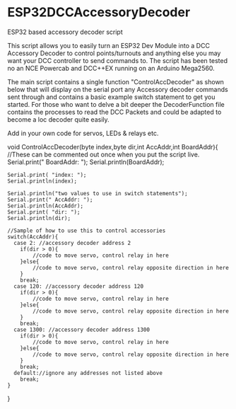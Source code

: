 # ESP32DCCAccessoryDecoder
ESP32 based accessory decoder script

This script allows you to easily turn an ESP32 Dev Module into a DCC Accessory Decoder to control points/turnouts and anything else you may want your DCC controller to send commands to. The script has been tested no an NCE Powercab and DCC++EX running on an Arduino Mega2560.

The main script contains a single function "ControlAccDecoder" as shown below that will display on the serial port any Accessory decoder commands sent through and contains a basic example switch statement to get you started.
For those who want to delve a bit deeper the DecoderFunction file contains the processes to read the DCC Packets and could be adapted to become a loc decoder quite easily.

Add in your own code for servos, LEDs & relays etc. 

void ControlAccDecoder(byte index,byte dir,int AccAddr,int BoardAddr){
  //These can be commented out once when you put the script live.
    Serial.print(" BoardAddr: ");
    Serial.println(BoardAddr);

    Serial.print( "index: ");
    Serial.println(index);

    Serial.println("two values to use in switch statements");
    Serial.print(" AccAddr: ");
    Serial.println(AccAddr);  
    Serial.print( "dir: ");
    Serial.println(dir);

    //Sample of how to use this to control accessories
    switch(AccAddr){
      case 2: //accessory decoder address 2
        if(dir > 0){
            //code to move servo, control relay in here
        }else{
            //code to move servo, control relay opposite direction in here 
        }
        break;
      case 120: //accessory decoder address 120
        if(dir > 0){
            //code to move servo, control relay in here
        }else{
            //code to move servo, control relay opposite direction in here 
        }
        break;
      case 1300: //accessory decoder address 1300
        if(dir > 0){
            //code to move servo, control relay in here
        }else{
            //code to move servo, control relay opposite direction in here 
        }
        break;
      default://ignore any addresses not listed above
        break;
    }
}
